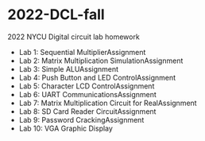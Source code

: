 # 2022-DCL-fall
2022 NYCU Digital circuit lab homework

* Lab 1: Sequential MultiplierAssignment
* Lab 2: Matrix Multiplication SimulationAssignment
* Lab 3: Simple ALUAssignment
* Lab 4: Push Button and LED ControlAssignment
* Lab 5: Character LCD ControlAssignment
* Lab 6: UART CommunicationsAssignment
* Lab 7: Matrix Multiplication Circuit for RealAssignment
* Lab 8: SD Card Reader CircuitAssignment
* Lab 9: Password CrackingAssignment
* Lab 10: VGA Graphic Display
